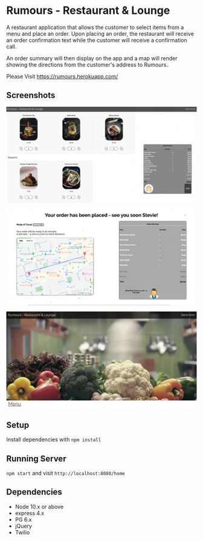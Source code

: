 # Rumours - Restaurant & Lounge

A restaurant application that allows the customer to select items from a menu and place an order. Upon placing an order, the restaurant will receive an order confirmation text while the customer will receive a confirmation call.

An order summary will then display on the app and a map will render showing the directions from the customer's address to Rumours.

Please Visit https://rumours.herokuapp.com/

## Screenshots

!["Main Page"](https://github.com/TylerZhang00/LighthouseEats/blob/master/docs/Main%20Page.png?raw=true)

!["Summary Page"](https://github.com/TylerZhang00/LighthouseEats/blob/master/docs/Order%20Summary%20Page.png?raw=true)

!["Title Page"](https://github.com/TylerZhang00/LighthouseEats/blob/master/docs/Title%20Page.png?raw=true)

## Setup

Install dependencies with `npm install`

## Running Server

`npm start` and visit `http://localhost:8080/home`

## Dependencies

- Node 10.x or above
- express 4.x
- PG 6.x
- jQuery
- Twilio
